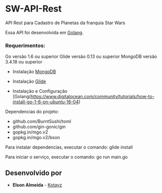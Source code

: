 # SW-API-Rest

API Rest para Cadastro de Planetas da franquia Star Wars

Essa API foi desenvolvida em [Golang](https://golang.org/).

### Requerimentos:

Go versão 1.6 ou superior
Glide versão 0.13 ou superior
MongoDB versão 3.4.18 ou superior


* Instalação [MongoDB](https://www.digitalocean.com/community/tutorials/como-instalar-o-mongodb-no-ubuntu-16-04-pt)

* Instalação [Glide](https://github.com/Masterminds/glide)

* Instalação e Configuração [Golang(https://www.digitalocean.com/community/tutorials/how-to-install-go-1-6-on-ubuntu-16-04)

Dependencias do projeto:
 * github.com/BurntSushi/toml
 * github.com/gin-gonic/gin
 * gopkg.in/mgo.v2
 * gopkg.in/mgo.v2/bson

Para instalar dependencias, executar o comando: glide install

Para iniciar o serviço, executar o comando: go run main.go

## Desenvolvido por

* **Elson Almeida** - [Kotayz](https://github.com/kotayz)
